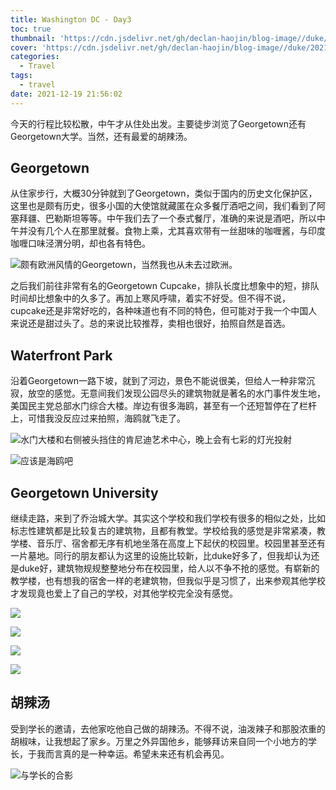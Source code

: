 ```yaml
---
title: Washington DC - Day3
toc: true
thumbnail: 'https://cdn.jsdelivr.net/gh/declan-haojin/blog-image//duke/20211219224856.png'
cover: 'https://cdn.jsdelivr.net/gh/declan-haojin/blog-image//duke/20211219224856.png'
categories:
  - Travel
tags:
  - travel
date: 2021-12-19 21:56:02
---
```


今天的行程比较松散，中午才从住处出发。主要徒步浏览了Georgetown还有Georgetown大学。当然，还有最爱的胡辣汤。

<!--more-->

## Georgetown

从住家步行，大概30分钟就到了Georgetown，类似于国内的历史文化保护区，这里也是颇有历史，很多小国的大使馆就藏匿在众多餐厅酒吧之间，我们看到了阿塞拜疆、巴勒斯坦等等。中午我们去了一个泰式餐厅，准确的来说是酒吧，所以中午并没有几个人在那里就餐。食物上乘，尤其喜欢带有一丝甜味的咖喱酱，与印度咖喱口味泾渭分明，却也各有特色。

![颇有欧洲风情的Georgetown，当然我也从未去过欧洲。](https://cdn.jsdelivr.net/gh/declan-haojin/blog-image//duke/20211219224856.png)

之后我们前往非常有名的Georgetown Cupcake，排队长度比想象中的短，排队时间却比想象中的久多了。再加上寒风呼啸，着实不好受。但不得不说，cupcake还是非常好吃的，各种味道也有不同的特色，但可能对于我一个中国人来说还是甜过头了。总的来说比较推荐，卖相也很好，拍照自然是首选。

## Waterfront Park

沿着Georgetown一路下坡，就到了河边，景色不能说很美，但给人一种非常沉寂，放空的感觉。无意间我们发现公园尽头的建筑物就是著名的水门事件发生地，美国民主党总部水门综合大楼。岸边有很多海鸥，甚至有一个还短暂停在了栏杆上，可惜我没反应过来拍照，海鸥就飞走了。

![水门大楼和右侧被头挡住的肯尼迪艺术中心，晚上会有七彩的灯光投射](https://cdn.jsdelivr.net/gh/declan-haojin/blog-image//duke/20211219225247.png)

![应该是海鸥吧](https://cdn.jsdelivr.net/gh/declan-haojin/blog-image//duke/20211219225511.png)

## Georgetown University

继续走路，来到了乔治城大学。其实这个学校和我们学校有很多的相似之处，比如标志性建筑都是比较复古的建筑物，且都有教堂。学校给我的感觉是非常紧凑，教学楼、音乐厅、宿舍都无序有机地坐落在高度上下起伏的校园里。校园里甚至还有一片墓地。同行的朋友都认为这里的设施比较新，比duke好多了，但我却认为还是duke好，建筑物规规整整地分布在校园里，给人以不争不抢的感觉。有崭新的教学楼，也有想我的宿舍一样的老建筑物，但我似乎是习惯了，出来参观其他学校才发现竟也爱上了自己的学校，对其他学校完全没有感觉。

<div class="justified-gallery">

![](https://cdn.jsdelivr.net/gh/declan-haojin/blog-image//duke/20211219225541.png)

![](https://cdn.jsdelivr.net/gh/declan-haojin/blog-image//duke/20211219230033.png)

![](https://cdn.jsdelivr.net/gh/declan-haojin/blog-image//duke/20211219230049.png)

![](https://cdn.jsdelivr.net/gh/declan-haojin/blog-image//duke/20211219230114.png)

</div>

## 胡辣汤

受到学长的邀请，去他家吃他自己做的胡辣汤。不得不说，油泼辣子和那股浓重的胡椒味，让我想起了家乡。万里之外异国他乡，能够拜访来自同一个小地方的学长，于我而言真的是一种幸运。希望未来还有机会再见。

![与学长的合影](https://cdn.jsdelivr.net/gh/declan-haojin/blog-image//duke/20211219231020.png)
